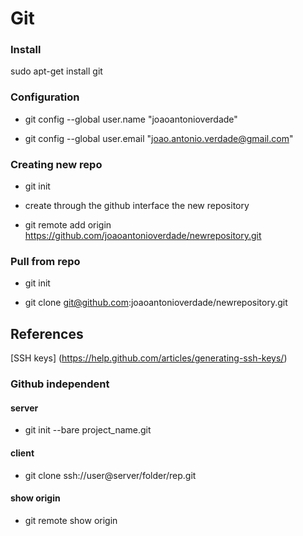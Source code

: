 # Git

### Install

sudo apt-get install git

### Configuration

* git config --global user.name "joaoantonioverdade"

* git config --global user.email "joao.antonio.verdade@gmail.com"

### Creating new repo

* git init <directory>

* create through the github interface the new repository

* git remote add origin https://github.com/joaoantonioverdade/newrepository.git

### Pull from repo

* git init <directory>

* git clone git@github.com:joaoantonioverdade/newrepository.git

## References

[SSH keys] (https://help.github.com/articles/generating-ssh-keys/)


### Github independent

#### server

* git init --bare project_name.git

#### client

* git clone ssh://user@server/folder/rep.git <directory>


#### show origin

* git remote show origin
